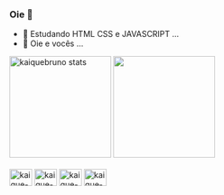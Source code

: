 ### Oie 🥀

- 🌱 Estudando HTML CSS e JAVASCRIPT ...
- 🤔 Oie e vocês ...

<div> 
  <img height="180em" src="https://github-readme-stats.vercel.app/api?username=KaiqueBruno&show_icons=false&theme=midnight-purple&include_all_commits=true&count_private=true" alt="kaiquebruno stats"/>
  <img height="180em" src="https://github-readme-stats.vercel.app/api/top-langs/?username=KaiqueBruno&layout=compact&show_icons=false&theme=midnight-purple&count_private=true&%22/%3E" />
<div/>

<div style="display: inline_block"><br>
  <img align="center" alt="kaique-html" height="30" width="40" src="https://cdn.jsdelivr.net/gh/devicons/devicon/icons/html5/html5-original.svg" >
  <img align="center" alt="kaique-css" height="30" width="40" src=https://cdn.jsdelivr.net/gh/devicons/devicon/icons/css3/css3-original.svg" >
  <img align="center" alt="kaique-javascript" height="30" width="40" src="https://cdn.jsdelivr.net/gh/devicons/devicon/icons/javascript/javascript-original.svg" >
  <img align="center" alt="kaique-react" height="30" width="40" src="https://cdn.jsdelivr.net/gh/devicons/devicon/icons/react/react-original.svg" >
<div/> 
  
